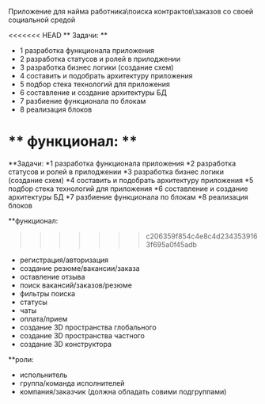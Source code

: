 Приложение для найма работника\поиска контрактов\заказов со своей социальной средой
 
<<<<<<< HEAD
 ** Задачи: **
 * 1 разработка функционала приложения 
 * 2 разработка статусов и ролей в прилоджении
 * 3 разработка бизнес логики (создание схем)
 * 4 составить и подобрать архитектуру приложения
 * 5 подбор стека технологий для приложения
 * 6 составление и создание архитектуры БД
 * 7 разбиение функционала по блокам
 * 8 реализация блоков
 
 ** функционал: **
=======
 **Задачи:
 *1 разработка функционала приложения 
 *2 разработка статусов и ролей в прилоджении
 *3 разработка бизнес логики (создание схем)
 *4 составить и подобрать архитектуру приложения
 *5 подбор стека технологий для приложения
 *6 составление и создание архитектуры БД
 *7 разбиение функционала по блокам
 *8 реализация блоков
 
 **функционал:
>>>>>>> c206359f854c4e8c4d2343539163f695a0f45adb
 - регистрация/авторизация
 - создание резюме/вакансии/заказа
 - оставление отзыва
 - поиск вакансий/заказов/резюме
 - фильтры поиска
 - статусы
 - чаты
 - оплата/прием
 - создание 3D пространства глобального
 - создание 3D пространства частного
 - создание 3D конструктора

**роли:
- испольнитель
- группа/команда исполнителей
- компания/заказчик (должна обладать совими подгруппами)
